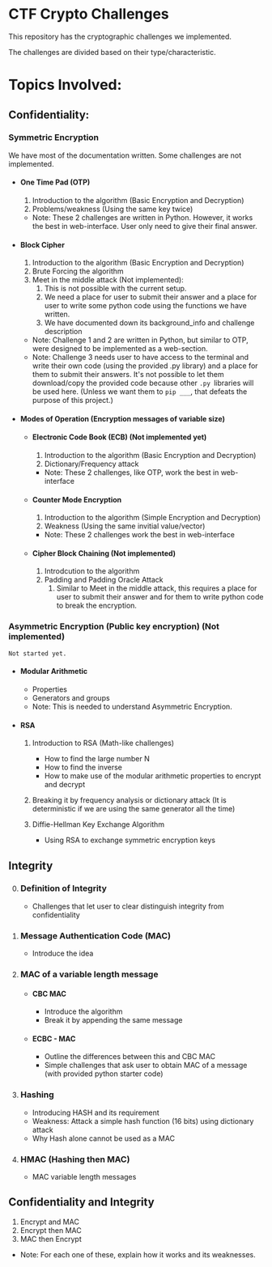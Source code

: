 # CTF Crypto Challenges

This repository has the cryptographic challenges we implemented.

The challenges are divided based on their type/characteristic.

# Topics Involved:

## Confidentiality:

### Symmetric Encryption 
We have most of the documentation written. Some challenges are not implemented.
- #### One Time Pad (OTP)
  1. Introduction to the algorithm (Basic Encryption and Decryption)
  2. Problems/weakness (Using the same key twice)
  - Note: These 2 challenges are written in Python. However, it works the best in web-interface. User only need to give their final answer.

- #### Block Cipher
  1. Introduction to the algorithm (Basic Encryption and Decryption)
  2. Brute Forcing the algorithm
  3. Meet in the middle attack (Not implemented):
     1. This is not possible with the current setup.
     2. We need a place for user to submit their answer and a place for user to write some python code using the functions we have written.
     3. We have documented down its background_info and challenge description
  - Note: Challenge 1 and 2 are written in Python, but similar to OTP, were designed to be implemented as a web-section.
  - Note: Challenge 3 needs user to have access to the terminal and write their own code (using the provided .py library) and a place for them to submit their answers. It's not possible to let them download/copy the provided code because other `.py `libraries will be used here. (Unless we want them to `pip ___`, that defeats the purpose of this project.)

- #### Modes of Operation (Encryption messages of variable size)
  - #### Electronic Code Book (ECB) (Not implemented yet)
    1. Introduction to the algorithm (Basic Encryption and Decryption)
    2. Dictionary/Frequency attack
    - Note: These 2 challenges, like OTP, work the best in web-interface

  - #### Counter Mode Encryption
    1. Introduction to the algorithm (Simple Encryption and Decryption)
    2. Weakness (Using the same invitial value/vector)
    - Note: These 2 challenges work the best in web-interface

  - #### Cipher Block Chaining (Not implemented)
    1. Introdcution to the algorithm
    2. Padding and Padding Oracle Attack
        1. Similar to Meet in the middle attack, this requires a place for user to submit their answer and for them to write python code to break the encryption.
    
### Asymmetric Encryption (Public key encryption) (Not implemented)
    Not started yet.

- #### Modular Arithmetic
  - Properties
  - Generators and groups
  - Note: This is needed to understand Asymmetric Encryption.

- #### RSA
  1. Introduction to RSA (Math-like challenges)
     - How to find the large number N
     - How to find the inverse
     - How to make use of the modular arithmetic properties to encrypt and decrypt
  2. Breaking it by frequency analysis or dictionary attack (It is deterministic if we are using the same generator all the time)

  3. Diffie-Hellman Key Exchange Algorithm
     - Using RSA to exchange symmetric encryption keys


## Integrity
  0. ### Definition of Integrity
     - Challenges that let user to clear distinguish integrity from confidentiality  

  1. ### Message Authentication Code (MAC)
     - Introduce the idea
  
  2. ### MAC of a variable length message
     - #### CBC MAC
       - Introduce the algorithm
       - Break it by appending the same message

     - #### ECBC - MAC
       - Outline the differences between this and CBC MAC
       - Simple challenges that ask user to obtain MAC of a message (with provided python starter code)
  
  3. ### Hashing
      - Introducing HASH and its requirement
      - Weakness: Attack a simple hash function (16 bits) using dictionary attack
      - Why Hash alone cannot be used as a MAC

  4. ### HMAC (Hashing then MAC)
     - MAC variable length messages


## Confidentiality and Integrity
  1. Encrypt and MAC
  2. Encrypt then MAC
  3. MAC then Encrypt
  - Note: For each one of these, explain how it works and its weaknesses. 

